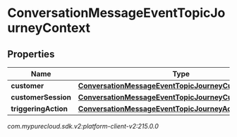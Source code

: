# ConversationMessageEventTopicJourneyContext


## Properties

| Name | Type | Description | Notes |
| ------------ | ------------- | ------------- | ------------- |
| **customer** | [**ConversationMessageEventTopicJourneyCustomer**](ConversationMessageEventTopicJourneyCustomer) |  |  [optional] |
| **customerSession** | [**ConversationMessageEventTopicJourneyCustomerSession**](ConversationMessageEventTopicJourneyCustomerSession) |  |  [optional] |
| **triggeringAction** | [**ConversationMessageEventTopicJourneyAction**](ConversationMessageEventTopicJourneyAction) |  |  [optional] |




_com.mypurecloud.sdk.v2:platform-client-v2:215.0.0_
